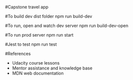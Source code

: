 #Capstone travel app

#To build dev dist folder
npm run build-dev

#To run, open and watch dev server
npm run build-dev-open

#To run prod server
npm run start

#Jest to test
npm run test

#References
- Udacity course lessons
- Mentor assistance and knowledge base
- MDN web documentation
